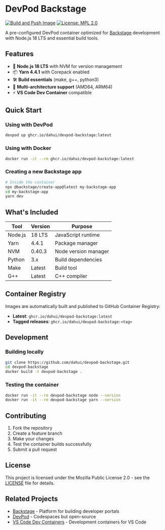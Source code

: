 # DevPod Backstage

[![Build and Push Image](https://github.com/dahui/devpod-backstage/actions/workflows/build.yaml/badge.svg)](https://github.com/dahui/devpod-backstage/actions/workflows/build.yaml)
[![License: MPL 2.0](https://img.shields.io/badge/License-MPL_2.0-brightgreen.svg)](https://opensource.org/licenses/MPL-2.0)


A pre-configured DevPod container optimized for [Backstage](https://backstage.io/) development with Node.js 18 LTS and essential build tools.

## Features

- 🚀 **Node.js 18 LTS** with NVM for version management
- 📦 **Yarn 4.4.1** with Corepack enabled
- 🛠️ **Build essentials** (make, g++, python3)
- 🐳 **Multi-architecture support** (AMD64, ARM64)
- ⚡ **VS Code Dev Container** compatible

## Quick Start

### Using with DevPod

```bash
devpod up ghcr.io/dahui/devpod-backstage:latest
```

### Using with Docker

```bash
docker run -it --rm ghcr.io/dahui/devpod-backstage:latest
```

### Creating a new Backstage app

```bash
# Inside the container
npx @backstage/create-app@latest my-backstage-app
cd my-backstage-app
yarn dev
```

## What's Included

| Tool | Version | Purpose |
|------|---------|----------|
| Node.js | 18 LTS | JavaScript runtime |
| Yarn | 4.4.1 | Package manager |
| NVM | 0.40.3 | Node version manager |
| Python | 3.x | Build dependencies |
| Make | Latest | Build tool |
| G++ | Latest | C++ compiler |

## Container Registry

Images are automatically built and published to GitHub Container Registry:

- **Latest**: `ghcr.io/dahui/devpod-backstage:latest`
- **Tagged releases**: `ghcr.io/dahui/devpod-backstage:<tag>`

## Development

### Building locally

```bash
git clone https://github.com/dahui/devpod-backstage.git
cd devpod-backstage
docker build -t devpod-backstage .
```

### Testing the container

```bash
docker run -it --rm devpod-backstage node --version
docker run -it --rm devpod-backstage yarn --version
```

## Contributing

1. Fork the repository
2. Create a feature branch
3. Make your changes
4. Test the container builds successfully
5. Submit a pull request

## License

This project is licensed under the Mozilla Public License 2.0 - see the [LICENSE](LICENSE) file for details.

## Related Projects

- [Backstage](https://backstage.io/) - Platform for building developer portals
- [DevPod](https://devpod.sh/) - Codespaces but open-source
- [VS Code Dev Containers](https://code.visualstudio.com/docs/devcontainers/containers) - Development containers for VS Code
